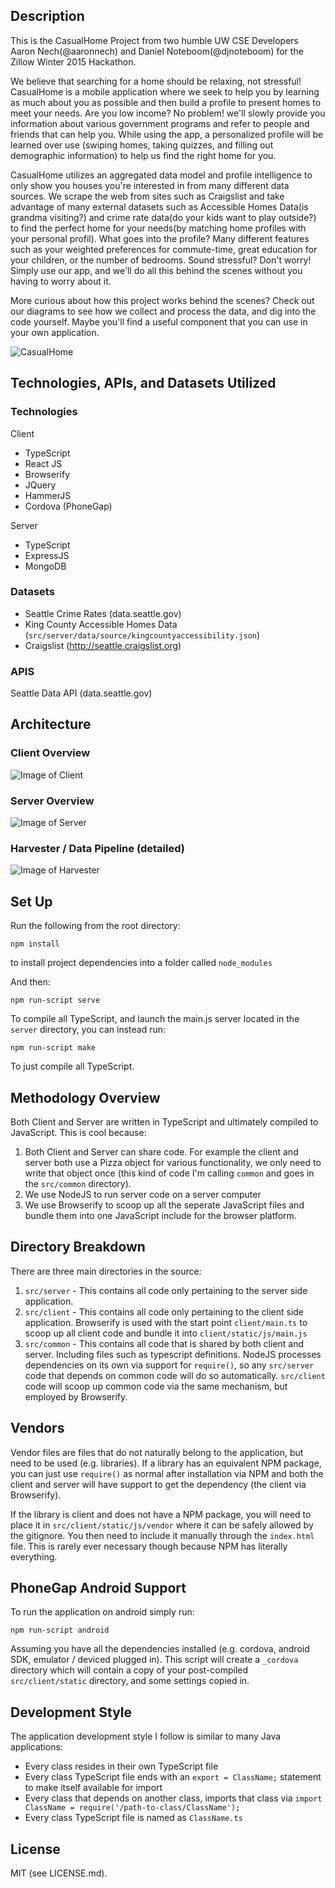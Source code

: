 Description
-----------

This is the CasualHome Project from two humble UW CSE Developers Aaron Nech(@aaronnech) and Daniel Noteboom(@djnoteboom) for the Zillow Winter 2015 Hackathon.


We believe that searching for a home should be relaxing, not stressful! CasualHome is a mobile application where we seek to help you by learning as much about you as possible and then build a profile to present homes to meet your needs. Are you low income? No problem! we'll slowly provide you information about various government programs and refer to people and friends that can help you.  While using the app, a personalized profile will be learned over use (swiping homes, taking quizzes, and filling out demographic information) to help us find the right home for you. 

CasualHome utilizes an aggregated data model and profile intelligence to only show you houses you're interested in from many different data sources. We scrape the web from sites such as Craigslist and take advantage of many external datasets such as Accessible Homes Data(is grandma visiting?) and crime rate data(do your kids want to play outside?) to find the perfect home for your needs(by matching home profiles with your personal profil). What goes into the profile? Many different features such as your weighted preferences for commute-time, great education for your children, or the number of bedrooms. Sound stressful? Don't worry! Simply use our app, and we'll do all this behind the scenes without you having to worry about it.

More curious about how this project works behind the scenes? Check out our diagrams to see how we collect and process the data, and dig into the code yourself. Maybe you'll find a useful component that you can use in your own application.  


![CasualHome](https://github.com/aaronnech/Zillow2015/raw/master/ASSET/app.png)


Technologies, APIs, and Datasets Utilized
-----------------------------------------

### Technologies

Client

* TypeScript
* React JS
* Browserify
* JQuery
* HammerJS
* Cordova (PhoneGap)

Server

* TypeScript
* ExpressJS
* MongoDB


### Datasets

* Seattle Crime Rates (data.seattle.gov)
* King County Accessible Homes Data (`src/server/data/source/kingcountyaccessibility.json`)
* Craigslist (http://seattle.craigslist.org)

### APIS

Seattle Data API (data.seattle.gov)

Architecture
------------

### Client Overview

![Image of Client](https://github.com/aaronnech/Zillow2015/raw/master/ASSET/client.png)

### Server Overview

![Image of Server](https://github.com/aaronnech/Zillow2015/raw/master/ASSET/server.png)

### Harvester / Data Pipeline (detailed)

![Image of Harvester](https://github.com/aaronnech/Zillow2015/raw/master/ASSET/harvester.png)

Set Up
------
Run the following from the root directory:

`npm install`
  
to install project dependencies into a folder called `node_modules`

And then:

`npm run-script serve`

To compile all TypeScript, and launch the main.js server located in the `server` directory, you can instead run:

`npm run-script make`

To just compile all TypeScript.


Methodology Overview
--------------------
Both Client and Server are written in TypeScript and ultimately compiled to JavaScript. This is cool because:

1. Both Client and Server can share code. For example the client and server both use a Pizza object for various functionality, we only need to write that object once (this kind of code I'm calling `common` and goes in the `src/common` directory).
2. We use NodeJS to run server code on a server computer
3. We use Browserify to scoop up all the seperate JavaScript files and bundle them into one JavaScript include for the browser platform.


Directory Breakdown
-------------------

There are three main directories in the source:

1. `src/server` - This contains all code only pertaining to the server side application.
2. `src/client` - This contains all code only pertaining to the client side application. Browserify is used with the start point `client/main.ts` to scoop up all client code and bundle it into `client/static/js/main.js`
3. `src/common` - This contains all code that is shared by both client and server. Including files such as typescript definitions. NodeJS processes dependencies on its own via support for `require()`, so any `src/server` code that depends on common code will do so automatically. `src/client` code will scoop up common code via the same mechanism, but employed by Browserify.

Vendors
-------

Vendor files are files that do not naturally belong to the application, but need to be used (e.g. libraries). If a library has an equivalent NPM package, you can just use `require()` as normal after installation via NPM and both the client and server will have support to get the dependency (the client via Browserify).

If the library is client and does not have a NPM package, you will need to place it in `src/client/static/js/vendor` where it can be safely allowed by the gitignore. You then need to include it manually through the `index.html` file. This is rarely ever necessary though because NPM has literally everything.

PhoneGap Android Support
------------------------

To run the application on android simply run:

`npm run-script android`

Assuming you have all the dependencies installed (e.g. cordova, android SDK, emulator / deviced plugged in). This script will create a `_cordova` directory which will contain a copy of your post-compiled `src/client/static` directory, and some settings copied in.

Development Style
-----------------

The application development style I follow is similar to many Java applications:

- Every class resides in their own TypeScript file
- Every class TypeScript file ends with an `export = ClassName;` statement to make itself available for import
- Every class that depends on another class, imports that class via `import ClassName = require('/path-to-class/ClassName');`
- Every class TypeScript file is named as `ClassName.ts`

License
-------
MIT (see LICENSE.md).
